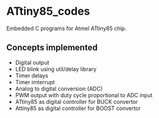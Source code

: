 # ATtiny85_codes
Embedded C programs for Atmel ATtiny85 chip.

## Concepts implemented
- Digital output
- LED blink using util/delay library
- Timer delays
- Timer imterrupt
- Analog to digital conversion (ADC)
- PWM output with duty cycle proportional to ADC input
- ATtiny85 as digital controller for BUCK convertor
- Attiny85 as digital controller for BOOST convertor
